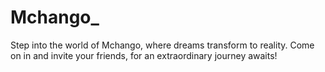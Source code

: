 # Mchango_
Step into the world of Mchango, where dreams transform to reality. Come on in and invite your friends, for an extraordinary journey awaits! 
